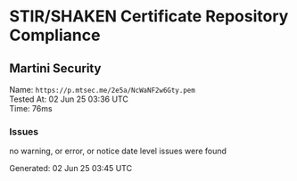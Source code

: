 # STIR/SHAKEN Certificate Repository Compliance

## Martini Security

Name: `https://p.mtsec.me/2e5a/NcWaNF2w6Gty.pem`\
Tested At: 02 Jun 25 03:36 UTC\
Time: 76ms

### Issues

no warning, or error, or notice date level issues were found

Generated: 02 Jun 25 03:45 UTC